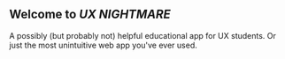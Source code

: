 ## Welcome to _UX NIGHTMARE_

A possibly (but probably not) helpful educational app for UX students. 
Or just the most unintuitive web app you've ever used.
